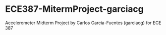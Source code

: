 # ECE387-MitermProject-garciacg
Accelerometer Midterm Project by Carlos Garcia-Fuentes (garciacg) for ECE 387
